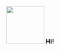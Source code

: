 ### <img src="https://giphy.com/gifs/viralhog-viral-hog-kitten-fascinated-by-the-text-its-typing-gwjociZExlDqAJWXgO" width ="100"><img/> Hi!

<!--
**BnjmStd/BnjmStd** is a ✨ _special_ ✨ repository because its `README.md` (this file) appears on your GitHub profile.

Here are some ideas to get you started:

- 🔭 I’m currently working on ...
- 🌱 I’m currently learning ...
- 👯 I’m looking to collaborate on ...
- 🤔 I’m looking for help with ...
- 💬 Ask me about ...
- 📫 How to reach me: ...
- 😄 Pronouns: ...
- ⚡ Fun fact: ...
-->
